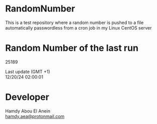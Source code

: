 # RandomNumber    
This is a test repository where a random number is pushed to a file automatically passwordless from a cron job in my Linux CentOS server    
# Random Number of the last run   
25189
      
Last update (GMT +1)    
12/20/24 02:00:01
# Developer    
Hamdy Abou El Anein   
hamdy.aea@protonmail.com

